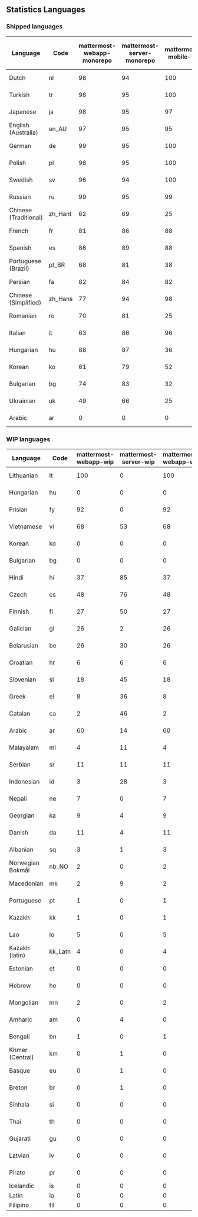 ## Statistics Languages ##
###  Shipped languages  ###
|Language|Code|mattermost-webapp-monorepo|mattermost-server-monorepo|mattermost-mobile-v2|mattermost-desktop|mattermost-boards-webapp-monorepo|mattermost-playbooks-webapp-monorepo|calls-webapp|Total|Last Modified|
|---|---|---|---|---|---|---|---|---|---|---|
|Dutch|nl| 98| 94| 100| 100| 100| 100| 100| 98|2023-05-08T10:48:25.426920Z|
|Turkish|tr| 98| 95| 100| 100| 100| 99| 100| 97|2023-05-08T20:58:32.149059Z|
|Japanese|ja| 98| 95| 97| 99| 100| 99| 0| 96|2023-05-08T20:58:18.882216Z|
|English (Australia)|en_AU| 97| 95| 95| 99| 100| 99| 0| 95|2023-05-08T20:58:08.993231Z|
|German|de| 99| 95| 100| 100| 100| 100| 100| 95|2023-05-08T20:58:07.411305Z|
|Polish|pl| 98| 95| 100| 100| 100| 99| 100| 95|2023-05-08T20:58:23.683246Z|
|Swedish|sv| 96| 94| 100| 100| 100| 100| 0| 94|2023-05-08T14:44:13.908952Z|
|Russian|ru| 99| 95| 99| 100| 100| 61| 0| 92|2023-05-08T20:58:28.653323Z|
|Chinese (Traditional)|zh_Hant| 62| 69| 25| 0| 97| 0| 0| 79|2023-04-28T19:57:49.790214Z|
|French|fr| 81| 86| 88| 96| 98| 27| 52| 78|2023-05-03T16:10:03.174358Z|
|Spanish|es| 86| 89| 88| 97| 48| 0| 19| 78|2023-04-28T19:54:03.833849Z|
|Portuguese (Brazil)|pt_BR| 68| 81| 38| 48| 100| 0| 76| 68|2023-04-30T02:07:18.740502Z|
|Persian|fa| 82| 84| 82| 99| 26| 1| 0| 67|2023-04-28T19:54:18.139895Z|
|Chinese (Simplified)|zh_Hans| 77| 94| 98| 100| 98| 0| 4| 67|2023-05-07T21:51:59.233998Z|
|Romanian|ro| 70| 81| 25| 0| 0| 0| 0| 66|2023-04-28T19:56:27.540721Z|
|Italian|it| 63| 86| 96| 23| 66| 0| 0| 64|2023-04-28T19:55:01.977907Z|
|Hungarian|hu| 88| 87| 36| 98| 94| 81| 0| 63|2023-04-28T19:54:47.768487Z|
|Korean|ko| 61| 79| 52| 100| 99| 100| 0| 51|2023-05-08T02:22:36.506717Z|
|Bulgarian|bg| 74| 83| 32| 0| 0| 0| 0| 51|2023-04-28T19:53:20.034808Z|
|Ukrainian|uk| 49| 66| 25| 78| 53| 0| 0| 44|2023-04-07T15:44:28.713331Z|
|Arabic|ar| 0| 0| 0| 45| 45| 0| 0| 16|2023-04-07T15:44:05.561803Z|
###  WIP languages  ###
|Language|Code|mattermost-webapp-wip|mattermost-server-wip|mattermost-webapp-wip|Total|Last Modified|
|---|---|---|---|---|---|--|
|Lithuanian|lt| 100| 0| 100| 71|2023-04-20T18:20:36.422339Z|
|Hungarian|hu| 0| 0| 0| 63|2023-04-28T19:54:47.768487Z|
|Frisian|fy| 92| 0| 92| 61|2023-03-30T14:04:28.368728Z|
|Vietnamese|vi| 68| 53| 68| 57|2023-04-07T15:44:29.030842Z|
|Korean|ko| 0| 0| 0| 51|2023-05-08T02:22:36.506717Z|
|Bulgarian|bg| 0| 0| 0| 51|2023-04-28T19:53:20.034808Z|
|Hindi|hi| 37| 85| 37| 49|2023-03-30T14:04:54.856447Z|
|Czech|cs| 48| 76| 48| 37|2023-05-05T08:03:48.364993Z|
|Finnish|fi| 27| 50| 27| 34|2023-03-30T14:04:14.936366Z|
|Galician|gl| 26| 2| 26| 31|2023-02-16T10:53:47.791156Z|
|Belarusian|be| 26| 30| 26| 27|2023-03-30T14:03:09.873427Z|
|Croatian|hr| 6| 6| 6| 25|2023-05-01T12:55:33.065525Z|
|Slovenian|sl| 18| 45| 18| 21|2023-04-06T20:14:58.767028Z|
|Greek|el| 8| 36| 8| 21|2023-03-30T14:03:55.229463Z|
|Catalan|ca| 2| 46| 2| 16|2023-02-22T22:19:51.633986Z|
|Arabic|ar| 60| 14| 60| 16|2023-04-07T15:44:05.561803Z|
|Malayalam|ml| 4| 11| 4| 15|2023-04-07T16:10:53.056996Z|
|Serbian|sr| 11| 11| 11| 13|2023-03-30T14:07:25.635161Z|
|Indonesian|id| 3| 28| 3| 12|2023-01-20T12:30:26.132977Z|
|Nepali|ne| 7| 0| 7| 11|2023-03-30T14:06:47.028356Z|
|Georgian|ka| 9| 4| 9| 9|2023-04-10T20:31:24.828471Z|
|Danish|da| 11| 4| 11| 8|2023-02-28T08:17:12.460986Z|
|Albanian|sq| 3| 1| 3| 8|2023-03-30T14:07:18.996586Z|
|Norwegian Bokmål|nb_NO| 2| 0| 2| 5|2023-04-07T15:44:19.938225Z|
|Macedonian|mk| 2| 9| 2| 5|2023-05-05T04:29:07.020368Z|
|Portuguese|pt| 1| 0| 1| 5|2023-04-10T23:55:59.471172Z|
|Kazakh|kk| 1| 0| 1| 3|2023-01-20T12:30:28.434837Z|
|Lao|lo| 5| 0| 5| 3|2023-01-28T03:29:57.636840Z|
|Kazakh (latin)|kk_Latn| 4| 0| 4| 3|2023-01-09T16:04:40.142668Z|
|Estonian|et| 0| 0| 0| 2|2022-06-16T11:17:55.844464Z|
|Hebrew|he| 0| 0| 0| 2|2023-01-20T12:30:24.610278Z|
|Mongolian|mn| 2| 0| 2| 2|2023-02-16T02:00:14.011643Z|
|Amharic|am| 0| 4| 0| 1|2020-07-04T19:22:35.416407Z|
|Bengali|bn| 1| 0| 1| 1|2022-06-18T00:07:36.707192Z|
|Khmer (Central)|km| 0| 1| 0| 0|2022-05-06T14:27:58.323957Z|
|Basque|eu| 0| 1| 0| 0|2021-06-22T14:46:44.626603Z|
|Breton|br| 0| 1| 0| 0|2022-10-20T14:33:30.929526Z|
|Sinhala|si| 0| 0| 0| 0|2022-10-24T11:26:43.423982Z|
|Thai|th| 0| 0| 0| 0|2022-05-03T14:48:59.991556Z|
|Gujarati|gu| 0| 0| 0| 0|2021-09-27T12:12:04.194601Z|
|Latvian|lv| 0| 0| 0| 0|2022-12-17T23:24:22.390841Z|
|Pirate|pr| 0| 0| 0| 0|2022-06-28T08:46:29.046651Z|
|Icelandic|is| 0| 0| 0| 0||
|Latin|la| 0| 0| 0| 0||
|Filipino|fil| 0| 0| 0| 0||
